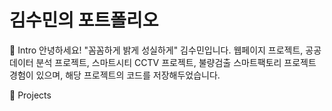 # 김수민의 포트폴리오

👋 Intro
안녕하세요! "꼼꼼하게 밝게 성실하게" 김수민입니다. 웹페이지 프로젝트, 공공데이터 분석 프로젝트, 스마트시티 CCTV 프로젝트, 불량검출 스마트팩토리 프로젝트 경험이 있으며, 해당 프로젝트의 코드를 저장해두었습니다.

📝 Projects

